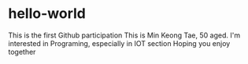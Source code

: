 # hello-world
This is the first Github participation
This is Min Keong Tae, 50 aged. I'm interested in Programing, especially in IOT section
Hoping you enjoy together
